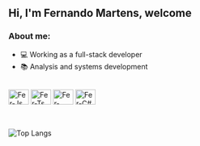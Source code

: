 ## Hi, I'm Fernando Martens, welcome

### About me:

- 💻 Working as a full-stack developer
- 📚 Analysis and systems development

<br>
<img align="center" alt="Fer-Js" height="30" width="40" src="https://github.com/fernando-martens/fernando-martens/assets/63741837/bf3af364-2040-4ba3-a052-08d0c6453e93">

<img align="center" alt="Fer-Ts" height="30" width="40" src="https://github.com/fernando-martens/fernando-martens/assets/63741837/044a6e18-f9a7-456d-b8b8-4c32727fe765">

<img align="center" alt="Fer-React" height="30" width="40" src="https://github.com/fernando-martens/fernando-martens/assets/63741837/daadeb09-de84-4493-92fe-e217ca4606f4">

<img align="center" alt="Fer-C#" height="30" width="40" src="https://github.com/fernando-martens/fernando-martens/assets/63741837/c9a8f5ee-8ebf-4828-b612-47d5ee4f2088">



<br>
<br>
<br>

![Top Langs](https://github-readme-stats.vercel.app/api/top-langs/?username=fernando-martens&layout=compact&theme=yeblu)


